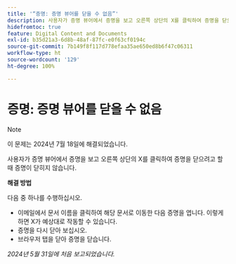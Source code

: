 ```yaml
---
title: '“증명: 증명 뷰어를 닫을 수 없음”'
description: 사용자가 증명 뷰어에서 증명을 보고 오른쪽 상단의 X를 클릭하여 증명을 닫으려고 할 때 증명이 닫히지 않습니다. 해결 방법을 사용할 수 있습니다.
hidefromtoc: true
feature: Digital Content and Documents
exl-id: b35d21a3-6d8b-48af-87fc-e0f63cf0194c
source-git-commit: 7b149f8f117d778efaa35ae650ed8b6f47c06311
workflow-type: ht
source-wordcount: '129'
ht-degree: 100%

---
```


# 증명: 증명 뷰어를 닫을 수 없음

>[!NOTE]
>
>이 문제는 2024년 7월 18일에 해결되었습니다.

사용자가 증명 뷰어에서 증명을 보고 오른쪽 상단의 X를 클릭하여 증명을 닫으려고 할 때 증명이 닫히지 않습니다.

**해결 방법**

다음 중 하나를 수행하십시오.

* 이메일에서 문서 이름을 클릭하여 해당 문서로 이동한 다음 증명을 엽니다. 이렇게 하면 X가 예상대로 작동할 수 있습니다.
* 증명을 다시 닫아 보십시오.
* 브라우저 탭을 닫아 증명을 닫습니다.

_2024년 5월 31일에 처음 보고되었습니다._
